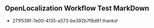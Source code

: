 ## OpenLocalization Workflow Test MarkDown
* 271f539f-7e00-4135-a573-be392b7f8d91 thanks!

<!--HONumber=Aug16_HO3-->


